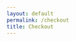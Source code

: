 ```yaml
---
layout: default
permalink: /checkout
title: Checkout
---
```


<div id="cartcontent"></div>
<div id="paypalbutton"></div>

<script src="/assets/catalog.js"></script>
<script src="https://www.paypal.com/sdk/js?client-id=INSERT_PAYPAL_ID_HERE"></script>
<script src="/assets/checkout.js"></script>

